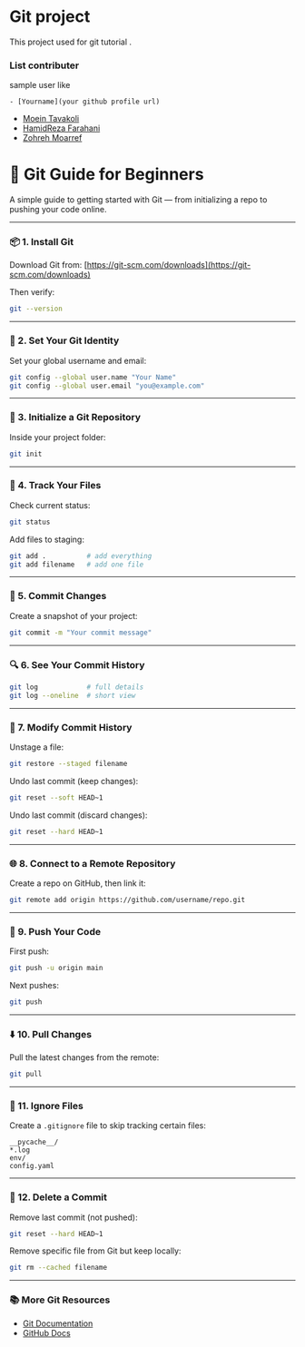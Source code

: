 # Git project 

This project used for git tutorial . 

### List contributer 

sample user like

 `- [Yourname](your github profile url)`

- [Moein Tavakoli]( https://github.com/MoeinTavakoli )
- [HamidReza Farahani]( https://github.com/hr-farahani )
- [Zohreh Moarref]( https://github.com/moarref93 )



# 🚀 Git Guide for Beginners

A simple guide to getting started with Git — from initializing a repo to pushing your code online.

---

### 📦 1. Install Git

Download Git from: [https://git-scm.com/downloads](https://git-scm.com/downloads)

Then verify:

```bash
git --version
```

---

### 🔧 2. Set Your Git Identity

Set your global username and email:

```bash
git config --global user.name "Your Name"
git config --global user.email "you@example.com"
```

---

### 📁 3. Initialize a Git Repository

Inside your project folder:

```bash
git init
```

---

### 📄 4. Track Your Files

Check current status:

```bash
git status
```

Add files to staging:

```bash
git add .          # add everything
git add filename   # add one file
```

---

### 💬 5. Commit Changes

Create a snapshot of your project:

```bash
git commit -m "Your commit message"
```

---

### 🔍 6. See Your Commit History

```bash
git log            # full details
git log --oneline  # short view
```

---

### 🔁 7. Modify Commit History

Unstage a file:

```bash
git restore --staged filename
```

Undo last commit (keep changes):

```bash
git reset --soft HEAD~1
```

Undo last commit (discard changes):

```bash
git reset --hard HEAD~1
```

---

### 🌐 8. Connect to a Remote Repository

Create a repo on GitHub, then link it:

```bash
git remote add origin https://github.com/username/repo.git
```

---

### 🚚 9. Push Your Code

First push:

```bash
git push -u origin main
```

Next pushes:

```bash
git push
```

---

### ⬇️ 10. Pull Changes

Pull the latest changes from the remote:

```bash
git pull
```

---

### 🚫 11. Ignore Files

Create a `.gitignore` file to skip tracking certain files:

```text
__pycache__/
*.log
env/
config.yaml
```

---

### 🧼 12. Delete a Commit

Remove last commit (not pushed):

```bash
git reset --hard HEAD~1
```

Remove specific file from Git but keep locally:

```bash
git rm --cached filename
```

---

### 📚 More Git Resources

- [Git Documentation](https://git-scm.com/doc)
- [GitHub Docs](https://docs.github.com/en/get-started)

